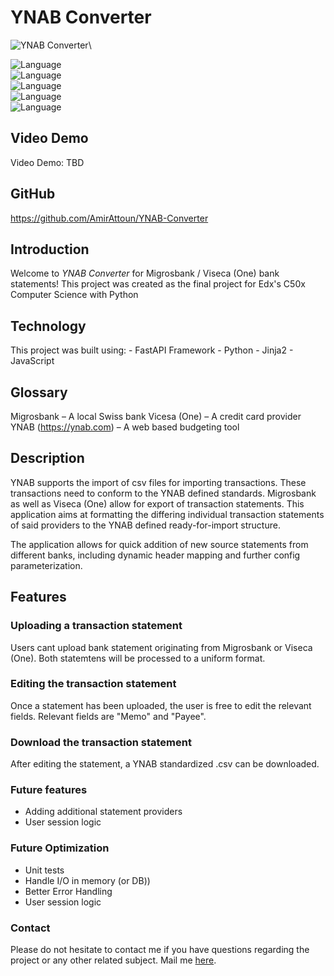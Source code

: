 # YNAB Converter

![YNAB Converter](https://ibb.co/hF62yn6)\

![Language](https://img.shields.io/badge/language-python-blue)\
![Language](https://img.shields.io/badge/language-fastapi-white)\
![Language](https://img.shields.io/badge/language-html-blue)\
![Language](https://img.shields.io/badge/language-jinja2-black)\
![Language](https://img.shields.io/badge/language-javascript-pink)


## Video Demo
Video Demo:  TBD

## GitHub
https://github.com/AmirAttoun/YNAB-Converter

## Introduction
Welcome to *YNAB Converter* for Migrosbank / Viseca (One) bank statements!
This project was created as the final project for Edx's C50x Computer Science with Python

## Technology
This project was built using:
    - FastAPI Framework
    - Python
    - Jinja2
    - JavaScript

## Glossary
Migrosbank – A local Swiss bank
Vicesa (One) – A credit card provider
YNAB (https://ynab.com) – A web based budgeting tool

## Description

YNAB supports the import of csv files for importing transactions.
These transactions need to conform to the YNAB defined standards.
Migrosbank as well as Viseca (One) allow for export of transaction statements.
This application aims at formatting the differing individual transaction statements of said providers
to the YNAB defined ready-for-import structure.

The application allows for quick addition of new source statements from different banks, including dynamic header mapping and further config parameterization.

## Features

### Uploading a transaction statement
Users cant upload bank statement originating from Migrosbank or Viseca (One).
Both statemtens will be processed to a uniform format.

### Editing the transaction statement
Once a statement has been uploaded, the user is free to edit the relevant fields.
Relevant fields are "Memo" and "Payee".

### Download the transaction statement
After editing the statement, a YNAB standardized .csv can be downloaded.

### Future features 

- Adding additional statement providers
- User session logic

### Future Optimization
- Unit tests
- Handle I/O in memory (or DB))
- Better Error Handling
- User session logic

### Contact
Please do not hesitate to contact me if you have questions regarding the project
or any other related subject. Mail me <a href="mailto:amir.attoun@protonmail.ch">here</a>.